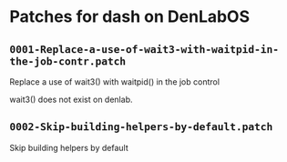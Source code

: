 # Patches for dash on DenLabOS

## `0001-Replace-a-use-of-wait3-with-waitpid-in-the-job-contr.patch`

Replace a use of wait3() with waitpid() in the job control

wait3() does not exist on denlab.

## `0002-Skip-building-helpers-by-default.patch`

Skip building helpers by default


